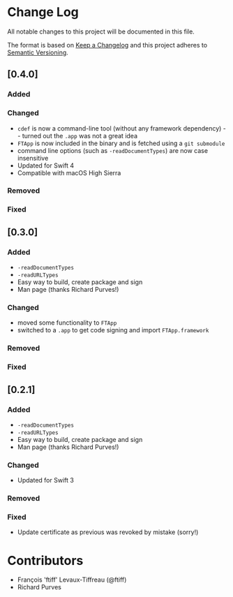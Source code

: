 # Change Log
All notable changes to this project will be documented in this file.

The format is based on [Keep a Changelog](http://keepachangelog.com/)
and this project adheres to [Semantic Versioning](http://semver.org/).

## [0.4.0]

### Added


### Changed

* `cdef` is now a command-line tool (without any framework dependency) -- turned out the `.app` was not a great idea
* `FTApp` is now included in the binary and is fetched using a `git submodule`
* command line options (such as `-readDocumentTypes`) are now case insensitive
* Updated for Swift 4
* Compatible with macOS High Sierra

### Removed


### Fixed



## [0.3.0]

### Added

* `-readDocumentTypes`
*  `-readURLTypes`
* Easy way to build, create package and sign
* Man page (thanks Richard Purves!)

### Changed

* moved some functionality to `FTApp`
* switched to a `.app` to get code signing and import `FTApp.framework`

### Removed

### Fixed


## [0.2.1]

### Added

* `-readDocumentTypes`
*  `-readURLTypes`
* Easy way to build, create package and sign
* Man page (thanks Richard Purves!)

### Changed

* Updated for Swift 3

### Removed

### Fixed
* Update certificate as previous was revoked by mistake (sorry!)

# Contributors

- François 'ftiff' Levaux-Tiffreau (@ftiff)
- Richard Purves



